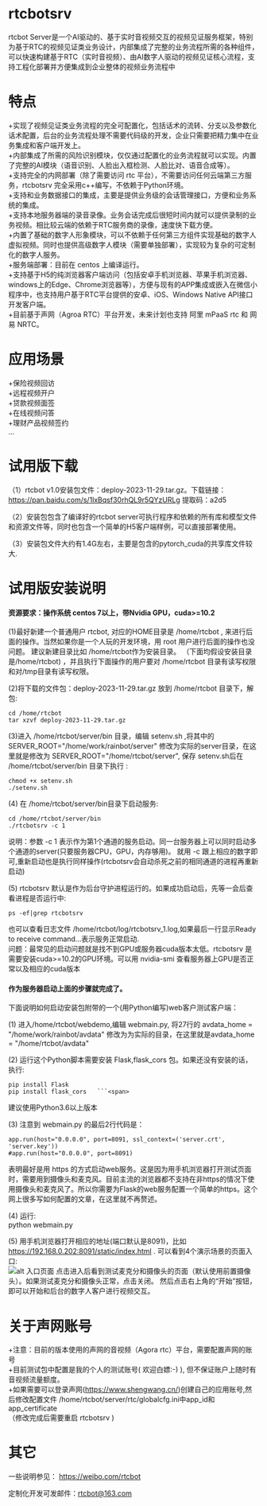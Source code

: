 # rtcbotsrv
rtcbot Server是一个AI驱动的、基于实时音视频交互的视频见证服务框架，特别为基于RTC的视频见证类业务设计，内部集成了完整的业务流程所需的各种组件，可以快速构建基于RTC（实时音视频）、由AI数字人驱动的视频见证核心流程，支持工程化部署并方便集成到企业整体的视频业务流程中

# 特点
+实现了视频见证类业务流程的完全可配置化，包括话术的流转、分支以及参数化话术配置，后台的业务流程处理不需要代码级的开发，企业只需要把精力集中在业务集成和客户端开发上。  
+内部集成了所需的风险识别模块，仅仅通过配置化的业务流程就可以实现。内置了完整的AI模块（语音识别、人脸出入框检测、人脸比对、语音合成等）。  
+支持完全的内网部署（除了需要访问 rtc 平台），不需要访问任何云端第三方服务，rtcbotsrv 完全采用c++编写，不依赖于Python环境。  
+支持和业务数据接口的集成，主要是提供业务级的会话管理接口，方便和业务系统的集成。  
+支持本地服务器端的录音录像。业务会话完成后很短时间内就可以提供录制的业务视频。相比较云端的依赖于RTC服务商的录像，速度快下载方便。  
+内置了基础的数字人形象模块，可以不依赖于任何第三方组件实现基础的数字人虚拟视频。同时也提供高级数字人模块（需要单独部署），实现较为复杂的可定制化的数字人服务。  
+服务端部署：目前在 centos 上编译运行。  
+支持基于H5的纯浏览器客户端访问（包括安卓手机浏览器、苹果手机浏览器、windows上的Edge、Chrome浏览器等），方便与现有的APP集成或嵌入在微信小程序中，也支持用户基于RTC平台提供的安卓、iOS、Windows Native API接口开发客户端。  
+目前基于声网（Agroa RTC）平台开发，未来计划也支持 阿里 mPaaS rtc 和 网易 NRTC。  

# 应用场景
+保险视频回访  
+远程视频开户  
+贷款视频面签  
+在线视频问答  
+理财产品视频签约  
...  

# 试用版下载

（1）rtcbot v1.0安装包文件：deploy-2023-11-29.tar.gz。下载链接：https://pan.baidu.com/s/1lxBqsf30rhQL9r5QYzURLg 提取码：a2d5

（2）安装包包含了编译好的rtcbot server可执行程序和依赖的所有库和模型文件和资源文件等，同时也包含一个简单的H5客户端样例，可以直接部署使用。

（3）安装包文件大约有1.4G左右，主要是包含的pytorch_cuda的共享库文件较大.

# 试用版安装说明

#### 资源要求：操作系统 centos 7以上，带Nvidia GPU，cuda>=10.2    

(1)最好新建一个普通用户 rtcbot, 对应的HOME目录是 /home/rtcbot , 来进行后面的操作。当然如果你是一个人玩的开发环境，用 root 用户进行后面的操作也没问题。 建议新建目录比如 /home/rtcbot作为安装目录。
（下面均假设安装目录是/home/rtcbot) ，并且执行下面操作的用户要对 /home/rtcbot 目录有读写权限和对/tmp目录有读写权限。  

(2)将下载的文件包：deploy-2023-11-29.tar.gz 放到 /home/rtcbot 目录下，解包:  
	
	cd /home/rtcbot    
	tar xzvf deploy-2023-11-29.tar.gz 

(3)进入 /home/rtcbot/server/bin 目录，编辑 setenv.sh ,将其中的SERVER_ROOT="/home/work/rainbot/server" 修改为实际的server目录，在这里就是修改为 SERVER_ROOT="/home/rtcbot/server", 保存 setenv.sh后在 /home/rtcbot/server/bin 目录下执行 :  

	chmod +x setenv.sh    
	./setenv.sh   

(4) 在 /home/rtcbot/server/bin目录下启动服务:  

	cd /home/rtcbot/server/bin    
	./rtcbotsrv -c 1  

说明：参数 -c 1 表示作为第1个通道的服务启动。同一台服务器上可以同时启动多个通道的server(只要服务器CPU，GPU，内存够用)。  就用 -c 跟上相应的数字即可,重新启动也是执行同样操作(rtcbotsrv会自动杀死之前的相同通道的进程再重新启动)  
	   
(5) rtcbotsrv 默认是作为后台守护进程运行的。如果成功启动后，先等一会后查看进程是否运行中:  

	ps -ef|grep rtcbotsrv   

也可以查看日志文件 /home/rtcbot/log/rtcbotsrv_1.log,如果最后一行显示Ready to receive command...表示服务正常启动.  
问题：最常见的启动问题就是找不到GPU或服务器cuda版本太低。rtcbotsrv 是需要安装cuda>=10.2的GPU环境。可以用 nvidia-smi 查看服务器上GPU是否正常以及相应的cuda版本  

#### 作为服务器启动上面的步骤就完成了。  

下面说明如何启动安装包附带的一个(用Python编写)web客户测试客户端：  

(1) 进入/home/rtcbot/webdemo,编辑 webmain.py, 将27行的 avdata_home = "/home/work/rainbot/avdata" 修改为为实际的目录，在这里就是avdata_home = "/home/rtcbot/avdata"

(2) 运行这个Python脚本需要安装 Flask,flask_cors 包。如果还没有安装的话，执行:  

	pip install Flask  
	pip install flask_cors   ```<span>  	

建议使用Python3.6以上版本  

(3) 注意到 webmain.py 的最后2行代码是：  

	app.run(host="0.0.0.0", port=8091, ssl_context=('server.crt', 'server.key'))  
	#app.run(host="0.0.0.0", port=8091) 
	
表明最好是用 https 的方式启动web服务。这是因为用手机浏览器打开测试页面时，需要用到摄像头和麦克风。目前主流的浏览器都不支持在非https的情况下使用摄像头和麦克风了。所以你需要为Flask的web服务配置一个简单的https。这个网上很多写如何配置的文章，在这里就不再赘述。  
	
(4) 运行:  
	python webmain.py     

(5) 用手机浏览器打开相应的地址(端口默认是8091)，比如 https://192.168.0.202:8091/static/index.html . 可以看到4个演示场景的页面入口:  
![alt 入口页面](index.jpg)
点击进入后看到测试麦克分和摄像头的页面（默认使用前置摄像头）。如果测试麦克分和摄像头正常，点击关闭。  然后点击右上角的“开始”按钮，即可以开始和后台的数字人客户进行视频交互。  

# 关于声网账号  

+注意：目前的版本使用的声网的音视频（Agora rtc）平台，需要配置声网的账号  
+目前测试包中配置是我的个人的测试账号( 欢迎白嫖:-) ), 但不保证账户上随时有音视频流量额度。  
+如果需要可以登录声网(https://www.shengwang.cn/)创建自己的应用账号,然后修改配置文件 /home/rtcbot/server/rtc/globalcfg.ini中app_id和app_certificate  
（修改完成后需要重启 rtcbotsrv )  


# 其它
 一些说明参见： https://weibo.com/rtcbot  

 定制化开发可发邮件：rtcbot@163.com

